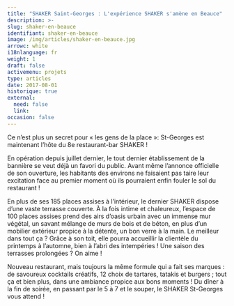 ```yaml
---
title: "SHAKER Saint-Georges : L'expérience SHAKER s'amène en Beauce"
description: >-
slug: shaker-en-beauce
identifiant: shaker-en-beauce 
image: /img/articles/shaker-en-beauce.jpg
arrowc: white
i18nlanguage: fr
weight: 1
draft: false
activemenu: projets
type: articles
date: 2017-08-01
historique: true
external:
  need: false
  link:
occasion: false
---
```


Ce n’est plus un secret pour « les gens de la place »: St-Georges est maintenant l’hôte du 8e restaurant-bar SHAKER ! 

En opération depuis juillet dernier, le tout dernier établissement de la bannière se veut déjà un favori du public. Avant même l’annonce officielle de son ouverture, les habitants des environs ne faisaient pas taire leur excitation face au premier moment où ils pourraient enfin fouler le sol du restaurant ! 

En plus de ses 185 places assises à l’intérieur, le dernier SHAKER dispose d’une vaste terrasse couverte. À la fois intime et chaleureux, l’espace de 100 places assises prend des airs d’oasis urbain avec un immense mur végétal, un savant mélange de murs de bois et de béton, en plus d’un mobilier extérieur propice à la détente, un bon verre à la main. Le meilleur dans tout ça ? Grâce à son toit, elle pourra accueillir la clientèle du printemps à l’automne, bien à l’abri des intempéries ! Une saison des terrasses prolongées ? On aime ! 

Nouveau restaurant, mais toujours la même formule qui a fait ses marques : de savoureux cocktails créatifs, 12 choix de tartares, tatakis et burgers ; tout ça et bien plus, dans une ambiance propice aux bons moments !
Du dîner à la fin de soirée, en passant par le 5 à 7 et le souper, le SHAKER St-Georges vous attend !

